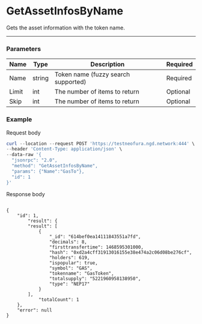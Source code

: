 # GetAssetInfosByName
Gets the asset information with the token name.
<hr>

### Parameters

|    Name    | Type | Description | Required |
| ---------- | --- |    ------    | ----|
| Name     | string|  Token name (fuzzy search supported)| Required|
| Limit    | int|  The number of items to return| Optional|
| Skip    | int|  The number of items to return| Optional |
### Example

Request body

```powershell
curl --location --request POST 'https://testneofura.ngd.network:444' \
--header 'Content-Type: application/json' \
--data-raw '{
  "jsonrpc": "2.0",
  "method": "GetAssetInfosByName",
  "params": {"Name":"GasTo"},
  "id": 1
}'
```

Response body

```json5

{
    "id": 1,
        "result": {
        "result": [
            {
                "_id": "614bef0ea14111843551a7fd",
                "decimals": 8,
                "firsttransfertime": 1468595301000,
                "hash": "0xd2a4cff31913016155e38e474a2c06d08be276cf",
                "holders": 619,
                "ispopular": true,
                "symbol": "GAS",
                "tokenname": "GasToken",
                "totalsupply": "5221960958138950",
                "type": "NEP17"
            }
        ],
            "totalCount": 1
    },
    "error": null
}
```
